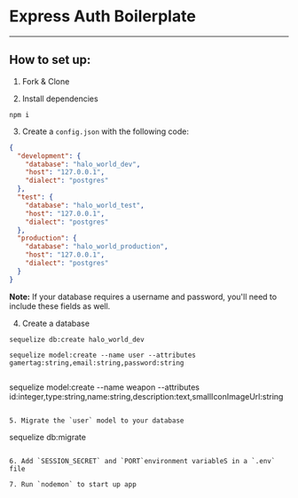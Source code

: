 # Express Auth Boilerplate

---
## How to set up:

1. Fork & Clone

2. Install dependencies
```
npm i
```

3. Create a `config.json` with the following code:
```json
{
  "development": {
    "database": "halo_world_dev",
    "host": "127.0.0.1",
    "dialect": "postgres"
  },
  "test": {
    "database": "halo_world_test",
    "host": "127.0.0.1",
    "dialect": "postgres"
  },
  "production": {
    "database": "halo_world_production",
    "host": "127.0.0.1",
    "dialect": "postgres"
  }
}
```

**Note:** If your database requires a username and password, you'll need to include these fields as well.

4. Create a database
```
sequelize db:create halo_world_dev
```
```
sequelize model:create --name user --attributes gamertag:string,email:string,password:string
```
```
```
sequelize model:create --name weapon --attributes id:integer,type:string,name:string,description:text,smallIconImageUrl:string
```

5. Migrate the `user` model to your database
```
sequelize db:migrate
```

6. Add `SESSION_SECRET` and `PORT`environment variableS in a `.env` file

7. Run `nodemon` to start up app